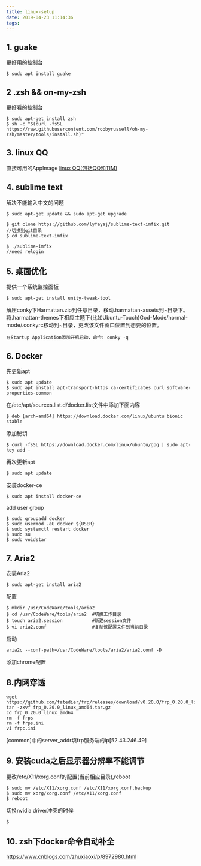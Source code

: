```yaml
---
title: linux-setup
date: 2019-04-23 11:14:36
tags:
---
```


## 1. guake
更好用的控制台
```
$ sudo apt install guake
```

## 2 .zsh && on-my-zsh
更好看的控制台
```
$ sudo apt-get install zsh
$ sh -c "$(curl -fsSL https://raw.githubusercontent.com/robbyrussell/oh-my-zsh/master/tools/install.sh)"
```

## 3. linux QQ
直接可用的AppImage
[linux QQ(包括QQ和TIM)](https://github.com/askme765cs/Wine-QQ-TIM)


## 4. sublime text
解决不能输入中文的问题
```
$ sudo apt-get update && sudo apt-get upgrade

$ git clone https://github.com/lyfeyaj/sublime-text-imfix.git
//切换到git目录
$ cd sublime-text-imfix

$ ./sublime-imfix
//need relogin
```

## 5. 桌面优化
提供一个系统监控面板
```
$ sudo apt-get install unity-tweak-tool
```
解压conky下Harmattan.zip到任意目录，移动.harmattan-assets到\~目录下。将.harmattan-themes下相应主题下(比如Ubuntu-Touch)God-Mode/normal-mode/.conkyrc移动到~目录，更改该文件窗口位置到想要的位置。

    在Startup Application添加开机启动，命令: conky -q

## 6. Docker
先更新apt
```
$ sudo apt update
$ sudo apt install apt-transport-https ca-certificates curl software-properties-common
```
在/etc/apt/sources.list.d/docker.list文件中添加下面内容
```
$ deb [arch=amd64] https://download.docker.com/linux/ubuntu bionic stable
```
添加秘钥
```
$ curl -fsSL https://download.docker.com/linux/ubuntu/gpg | sudo apt-key add -
```
再次更新apt
```
$ sudo apt update
```
安装docker-ce
```
$ sudo apt install docker-ce
```
add user group
```
$ sudo groupadd docker
$ sudo usermod -aG docker ${USER}
$ sudo systemctl restart docker
$ sudo su
$ sudo voidstar
```

## 7. Aria2
安装Aria2
```
$ sudo apt-get install aria2
```
配置
```
$ mkdir /usr/CodeWare/tools/aria2
$ cd /usr/CodeWare/tools/aria2  #切换工作目录
$ touch aria2.session           #新建session文件
$ vi aria2.conf                 #复制该配置文件到当前目录
```
启动
```
aria2c --conf-path=/usr/CodeWare/tools/aria2/aria2.conf -D
```
添加chrome配置

## 8.内网穿透
```
wget https://github.com/fatedier/frp/releases/download/v0.20.0/frp_0.20.0_linux_amd64.tar.gz
tar -zxvf frp_0.20.0_linux_amd64.tar.gz
cd frp_0.20.0_linux_amd64
rm -f frps
rm -f frps.ini
vi frpc.ini
```
[common]中的server_addr填frp服务端的ip[52.43.246.49]

## 9. 安装cuda之后显示器分辨率不能调节
更改/etc/X11/xorg.conf的配置(当前相应目录),reboot
```
$ sudo mv /etc/X11/xorg.conf /etc/X11/xorg.conf.backup
$ sudo mv xorg/xorg.conf /etc/X11/xorg.conf
$ reboot
```
切换nvidia driver冲突的时候
```
$
```

## 10. zsh下docker命令自动补全
https://www.cnblogs.com/zhuxiaoxi/p/8972980.html
